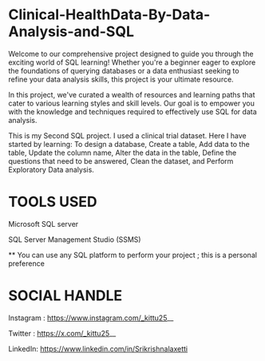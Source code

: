 # Clinical-HealthData-By-Data-Analysis-and-SQL

Welcome to our comprehensive project designed to guide you through the exciting world of SQL learning! Whether you're a beginner eager to explore the foundations of querying databases or a data enthusiast seeking to refine your data analysis skills, this project is your ultimate resource.

In this project, we've curated a wealth of resources and learning paths that cater to various learning styles and skill levels. Our goal is to empower you with the knowledge and techniques required to effectively use SQL for data analysis.

This is my Second SQL project. I used a clinical trial dataset. Here I have started by learning: To design a database, Create a table, Add data to the table, Update the column name, Alter the data in the table, Define the questions that need to be answered, Clean the dataset, and Perform Exploratory Data analysis.


# TOOLS USED

Microsoft SQL server

SQL Server Management Studio (SSMS)

** You can use any SQL platform to perform your project ; this is a personal preference


# SOCIAL HANDLE

Instagram : https://www.instagram.com/_kittu25__

Twitter :   https://x.com/_kittu25__

LinkedIn:   https://www.linkedin.com/in/Srikrishnalaxetti


